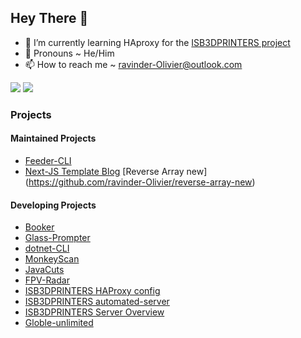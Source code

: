 ## Hey There 👋

- 🌱 I’m currently learning HAproxy for the [ISB3DPRINTERS project](https://github.com/ISB3DPRINTERS)
- 💬 Pronouns ~ He/Him
- 📫 How to reach me ~ [ravinder-Olivier@outlook.com](mailto:ravinder-Olivier@outlook.com)


![](https://github-profile-trophy.vercel.app/?username=ravinder-Olivier&theme=algolia)
![](https://github-readme-stats.vercel.app/api?username=ravinder-Olivier&show_icons=true&theme=github_dark&bg_color=00000000)

### Projects

#### Maintained Projects

- [Feeder-CLI](https://github.com/ravinder-Olivier/Feeder-CLI)
- [Next-JS Template Blog](https://github.com/ravinder-Olivier/NextJS-Template-Blog)
  [Reverse Array new] (https://github.com/ravinder-Olivier/reverse-array-new) 

#### Developing Projects
- [Booker](https://github.com/ravinder-Olivier/Booker)
- [Glass-Prompter](https://github.com/ravinder-Olivier/GlassPrompter)
- [dotnet-CLI](https://github.com/ISB-Tech-Drive-Coders/dotnet-cli)
- [MonkeyScan](https://github.com/ravinder-Olivier/monkeyscan)
- [JavaCuts](https://github.com/ravinder-Olivier/Java-Cuts)
- [FPV-Radar](https://github.com/ravinder-Olivier/fpvradar)
- [ISB3DPRINTERS HAProxy config](https://github.com/ISB3DPRINTERS/haproxy-config)
- [ISB3DPRINTERS automated-server](https://github.com/ISB3DPRINTERS/automated-server)
- [ISB3DPRINTERS Server Overview](https://github.com/ISB3DPRINTERS/server-overview)
- [Globle-unlimited](https://geopractest.live)
